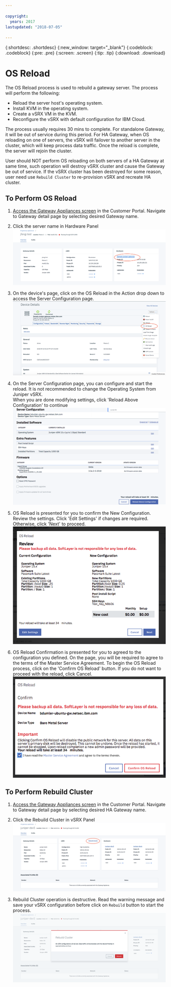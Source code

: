 ```yaml
---

copyright:
  years: 2017
lastupdated: "2018-07-05"

---
```


{:shortdesc: .shortdesc}
{:new_window: target="_blank"}
{:codeblock: .codeblock}
{:pre: .pre}
{:screen: .screen}
{:tip: .tip}
{:download: .download}

# OS Reload
The OS Reload process is used to rebuild a gateway server. The process will perform the following:
* Reload the server host's operating system.
* Install KVM in the operating system.
* Create a vSRX VM in the KVM.
* Reconfigure the vSRX with default configuration for IBM Cloud.

The process usually requires 30 mins to complete. For standalone Gateway, it will be out of service during this period. For HA Gateway, when OS reloading on one of servers, the vSRX will failover to another server in the cluster, which will keep process data traffic. Once the reload is complete, the server will rejoin the cluster.

User should NOT perform OS reloading on both servers of a HA Gateway at same time, such operation will destroy vSRX cluster and cause the Gateway be out of service. If the vSRX cluster has been destroyed for some reason, user need use `Rebuild Cluster` to re-provision vSRX and recreate HA cluster.

## To Perform OS Reload

1. [Access the Gateway Appliances screen](access-gateway-appliances.html) in the Customer Portal. Navigate to Gateway detail page by selecting desired Gateway name.

2. Click the server name in Hardware Panel
![Hardware Server](images/os_hardware.png)

3. On the device's page, click on the OS Reload in the Action drop down to access the Server Configuration page.
![Device Details](images/os_device_page.png)

4. On the Server Configuration page, you can configure and start the reload. It is not recommended to change the Operating System from Juniper vSRX.  
When you are done modifying settings, click 'Reload Above Configuration' to continue
![Server Configuration](images/os_server_config.png)

5. OS Reload is presented for you to confirm the New Configuration.  Review the settings.  Click 'Edit Settings' if changes are required.  Otherwise, click 'Next' to proceed.
![Reload Review](images/os_reload_review.png)

6. OS Reload Confirmation is presented for you to agreed to the configuration you defined.  On the page, you will be required to agree to the terms of the Master Service Agreement.  To begin the OS Reload process, click on the 'Confirm OS Reload' button.  If you do not want to proceed with the reload, click Cancel.
![Reload Review](images/os_reload_confirm.png)

## To Perform Rebuild Cluster

1. [Access the Gateway Appliances screen](access-gateway-appliances.html) in the Customer Portal. Navigate to Gateway detail page by selecting desired HA Gateway name.

2. Click the Rebuild Cluster in vSRX Panel
![Rebuild Cluster](images/rebuild_cluster.png)

3. Rebuild Cluster operation is destructive. Read the warning message and save your vSRX configuration before click on `Rebuild` button to start the process. 
![Confirm Rebuild Cluster](images/rebuild_cluster_confirm.png)
